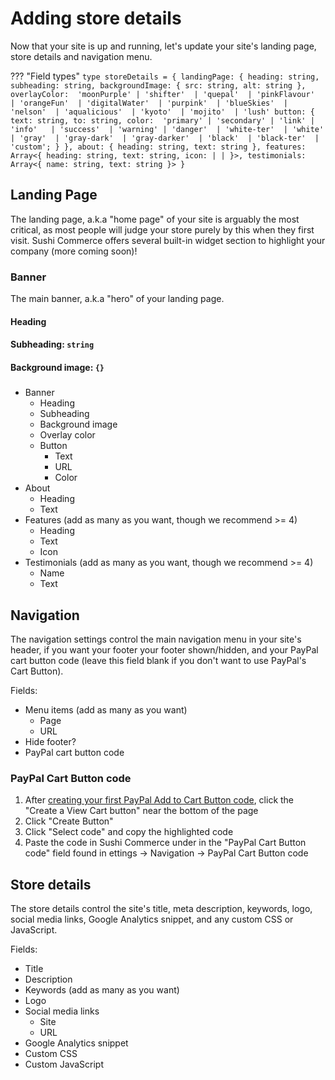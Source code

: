 # Adding store details

Now that your site is up and running, let's update your site's landing page, store details and navigation menu.

??? "Field types"
    ```
    type storeDetails = {
      landingPage: {
        heading: string,
        subheading: string,
        backgroundImage: {
          src: string,
          alt: string
        },
        overlayColor: 
            'moonPurple'
          | 'shifter' 
          | 'quepal' 
          | 'pinkFlavour' 
          | 'orangeFun' 
          | 'digitalWater' 
          | 'purpink' 
          | 'blueSkies' 
          | 'nelson' 
          | 'aqualicious' 
          | 'kyoto' 
          | 'mojito' 
          | 'lush'
        button: {
          text: string,
          to: string,
          color: 
            'primary'
          | 'secondary'
          | 'link'
          | 'info'  
          | 'success' 
          | 'warning'
          | 'danger' 
          | 'white-ter' 
          | 'white' 
          | 'gray' 
          | 'gray-dark' 
          | 'gray-darker' 
          | 'black' 
          | 'black-ter' 
          | 'custom';
        }
      },
      about: {
        heading: string,
        text: string
      },
      features: Array<{
        heading: string,
        text: string,
        icon: | |
      }>,
      testimonials: Array<{
        name: string,
        text: string
      }>
    }
    ```
## Landing Page 

The landing page, a.k.a "home page" of your site is arguably the most critical, as most people will judge your store purely by this when they first visit. Sushi Commerce offers several built-in widget section to highlight your company (more coming soon)!


### Banner

The main banner, a.k.a "hero" of your landing page. 

#### Heading

#### Subheading: ```string```

#### Background image: ```{}```

##### 
- Banner
    - Heading
    - Subheading
    - Background image
    - Overlay color
    - Button
      - Text
      - URL
      - Color
- About
    - Heading
    - Text
- Features (add as many as you want, though we recommend >= 4)
    - Heading
    - Text
    - Icon
- Testimonials (add as many as you want, though we recommend >= 4)
    - Name
    - Text

## Navigation

The navigation settings control the main navigation menu in your site's header, if you want your footer your footer shown/hidden, and your PayPal cart button code (leave this field blank if you don't want to use PayPal's Cart Button).

Fields:

- Menu items (add as many as you want)
    - Page
    - URL
- Hide footer?
- PayPal cart button code

### PayPal Cart Button code

1. After [creating your first PayPal Add to Cart Button code](/creating-products/#generating-a-new-paypal-add-to-cart-button-code), click the "Create a View Cart button" near the bottom of the page
2. Click "Create Button"
3. Click "Select code" and copy the highlighted code 
4. Paste the code in Sushi Commerce under in the "PayPal Cart Button code" field found in ettings -> Navigation -> PayPal Cart Button code


## Store details

The store details control the site's title, meta description, keywords, logo, social media links, Google Analytics snippet, and any custom CSS or JavaScript.

Fields:

- Title
- Description
- Keywords (add as many as you want)
- Logo
- Social media links
    - Site
    - URL
- Google Analytics snippet
- Custom CSS
- Custom JavaScript
